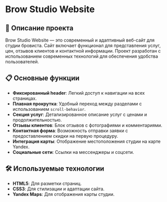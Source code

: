 # Brow Studio Website

## 🌟 Описание проекта

Brow Studio Website — это современный и адаптивный веб-сайт для студии бровиста. Сайт включает функционал для представления услуг, цен, отзывов клиентов и контактной информации. Проект разработан с использованием современных технологий для обеспечения удобства пользователей.

## 📋 Основные функции

- **Фиксированный header**: Легкий доступ к навигации на всех страницах.
- **Плавная прокрутка**: Удобный переход между разделами с использованием `scroll-behavior`.
- **Секция услуг**: Детализированное описание услуг с ценами и продолжительностью.
- **Отзывы клиентов**: Блок отзывов с фотографиями и комментариями.
- **Контактная форма**: Возможность отправки заявки с предоставлением скидки на первую процедуру.
- **Интеграция карты**: Отображение местоположения студии на карте Yandex.
- **Социальные сети**: Ссылки на мессенджеры и соцсети.

## 🛠️ Используемые технологии

- **HTML5**: Для разметки страниц.
- **CSS3**: Для стилизации и адаптации сайта.
- **Yandex Maps**: Для отображения карты студии.